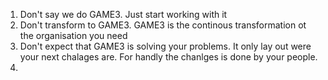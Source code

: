 1. Don't say we do GAME3. Just start working with it
2. Don't transform to GAME3. GAME3 is the continous transformation ot the organisation you need 
3. Don't expect that GAME3 is solving your problems. It only lay out were your next chalages are. For handly the chanlges is done by your people.
4. 